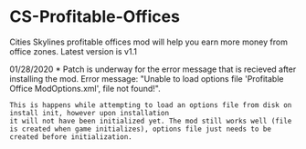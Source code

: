 # CS-Profitable-Offices
Cities Skylines profitable offices mod will help you earn more money from office zones. Latest version is v1.1

01/28/2020
    * Patch is underway for the error message that is recieved after installing the mod. 
      Error message: "Unable to load options file 'Profitable Office ModOptions.xml', file not found!". 
    
    This is happens while attempting to load an options file from disk on install init, however upon installation 
    it will not have been initialized yet. The mod still works well (file is created when game initializes), options file just needs to be created before initialization.
